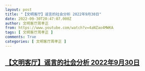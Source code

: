 ```yaml
---
layout: post
title: "【文明客厅】谣言的社会分析 2022年9月30日"
date: 2022-09-30T20:47:07.000Z
author: 文明客厅周孝正
from: https://www.youtube.com/watch?v=4aNZao4MWKA
tags: [ 文明客厅周孝正 ]
comments: True
categories: [ 文明客厅周孝正 ]
---
```

<!--1664570827000-->
[【文明客厅】谣言的社会分析 2022年9月30日](https://www.youtube.com/watch?v=4aNZao4MWKA)
------

<div>

</div>
